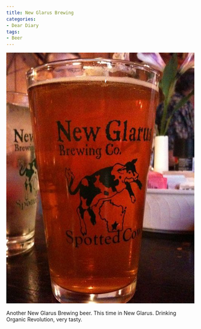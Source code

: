 ```yaml
---
title: New Glarus Brewing
categories:
- Dear Diary
tags:
- Beer
---
```


![](/assets/posts/2009/9fa184307c4533312ba6bc1fad13e0ca.jpg)
  



Another New Glarus Brewing beer. This time in New Glarus. Drinking Organic Revolution, very tasty.
